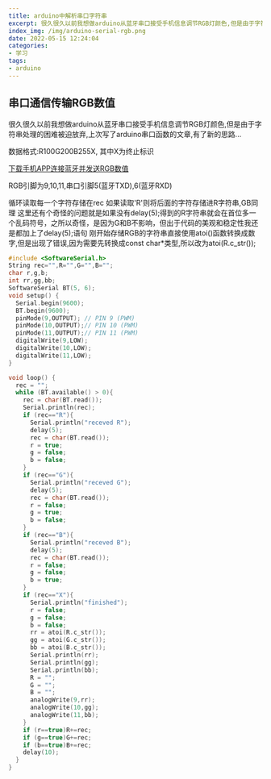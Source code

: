 ```yaml
---
title: arduino中解析串口字符串
excerpt: 很久很久以前我想做arduino从蓝牙串口接受手机信息调节RGB灯颜色,但是由于字符串处理的困难被迫放弃,上次写了arduino串口函数的文章,有了新的思路...
index_img: /img/arduino-serial-rgb.png
date: 2022-05-15 12:24:04
categories: 
- 学习
tags:
- arduino
---
```

## 串口通信传输RGB数值

很久很久以前我想做arduino从蓝牙串口接受手机信息调节RGB灯颜色,但是由于字符串处理的困难被迫放弃,上次写了arduino串口函数的文章,有了新的思路...

数据格式:R100G200B255X, 其中X为终止标识

[下载手机APP连接蓝牙并发送RGB数值](base.apk "APP")

RGB引脚为9,10,11,串口引脚5(蓝牙TXD),6(蓝牙RXD)

循环读取每一个字符存储在rec
如果读取'R'则将后面的字符存储进R字符串,GB同理
这里还有个奇怪的问题就是如果没有delay(5);得到的R字符串就会在首位多一个乱码符号，之所以奇怪，是因为G和B不影响，但出于代码的美观和稳定性我还是都加上了delay(5);语句
刚开始存储RGB的字符串直接使用atoi()函数转换成数字,但是出现了错误,因为需要先转换成const char*类型,所以改为atoi(R.c_str());

```c
#include <SoftwareSerial.h>
String rec="",R="",G="",B="";
char r,g,b;
int rr,gg,bb;
SoftwareSerial BT(5, 6);
void setup() {
  Serial.begin(9600);
  BT.begin(9600);
  pinMode(9,OUTPUT); // PIN 9 (PWM)
  pinMode(10,OUTPUT);// PIN 10 (PWM) 
  pinMode(11,OUTPUT);// PIN 11 (PWM)
  digitalWrite(9,LOW);
  digitalWrite(10,LOW);
  digitalWrite(11,LOW);
}

void loop() {
  rec = "";
  while (BT.available() > 0){
    rec = char(BT.read());
    Serial.println(rec);
    if (rec=="R"){
      Serial.println("receved R");
      delay(5);
      rec = char(BT.read());
      r = true;
      g = false;
      b = false;
    }
    if (rec=="G"){
      Serial.println("receved G");
      delay(5);
      rec = char(BT.read());
      r = false;
      g = true;
      b = false;
    }
    if (rec=="B"){
      Serial.println("receved B");
      delay(5);
      rec = char(BT.read());
      r = false;
      g = false;
      b = true;
    }
    if (rec=="X"){
      Serial.println("finished");
      r = false;
      g = false;
      b = false;
      rr = atoi(R.c_str());
      gg = atoi(G.c_str());
      bb = atoi(B.c_str());
      Serial.println(rr);
      Serial.println(gg);
      Serial.println(bb);
      R = "";
      G = "";
      B = "";
      analogWrite(9,rr);
      analogWrite(10,gg);
      analogWrite(11,bb);
    }
    if (r==true)R+=rec;
    if (g==true)G+=rec;
    if (b==true)B+=rec;
    delay(10);
  }
}

```